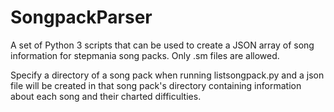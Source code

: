 # SongpackParser
A set of Python 3 scripts that can be used to create a JSON array of song information for stepmania song packs. Only .sm files are allowed.

Specify a directory of a song pack when running listsongpack.py and a json file will be created in that song pack's directory containing information about each song and their charted difficulties.
